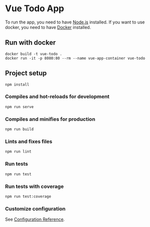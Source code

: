 # Vue Todo App

To run the app, you need to have [Node.js](https://nodejs.org/en/) installed. If you want to use docker, you need to have [Docker](https://www.docker.com/) installed.

## Run with docker
```
docker build -t vue-todo .
docker run -it -p 8080:80 --rm --name vue-app-container vue-todo
```

## Project setup
```
npm install
```

### Compiles and hot-reloads for development
```
npm run serve
```

### Compiles and minifies for production
```
npm run build
```

### Lints and fixes files
```
npm run lint
```

### Run tests
```
npm run test
```

### Run tests with coverage
```
npm run test:coverage
```

### Customize configuration
See [Configuration Reference](https://cli.vuejs.org/config/).

